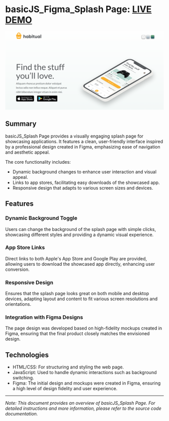 # basicJS_Figma_Splash Page: [LIVE DEMO](https://shcoobz.github.io/basicJS_figma_splash-page/)

![basicJS_Splash Page](img/basicJS_figma_splash-page.png)

## Summary

basicJS_Splash Page provides a visually engaging splash page for showcasing applications. It features a clean, user-friendly interface inspired by a professional design created in Figma, emphasizing ease of navigation and aesthetic appeal.

The core functionality includes:

- Dynamic background changes to enhance user interaction and visual appeal.
- Links to app stores, facilitating easy downloads of the showcased app.
- Responsive design that adapts to various screen sizes and devices.

## Features

### Dynamic Background Toggle

Users can change the background of the splash page with simple clicks, showcasing different styles and providing a dynamic visual experience.

### App Store Links

Direct links to both Apple's App Store and Google Play are provided, allowing users to download the showcased app directly, enhancing user conversion.

### Responsive Design

Ensures that the splash page looks great on both mobile and desktop devices, adapting layout and content to fit various screen resolutions and orientations.

### Integration with Figma Designs

The page design was developed based on high-fidelity mockups created in Figma, ensuring that the final product closely matches the envisioned design.

## Technologies

- HTML/CSS: For structuring and styling the web page.
- JavaScript: Used to handle dynamic interactions such as background switching.
- Figma: The initial design and mockups were created in Figma, ensuring a high level of design fidelity and user experience.

---

_Note: This document provides an overview of basicJS_Splash Page. For detailed instructions and more information, please refer to the source code documentation._
